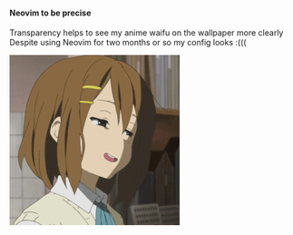#### Neovim to be precise<br>
Transparency helps to see my anime waifu on the wallpaper more clearly
<br>
Despite using Neovim for two months or so my config looks :(((

![](gif/yui_laugh_give_up.gif)

